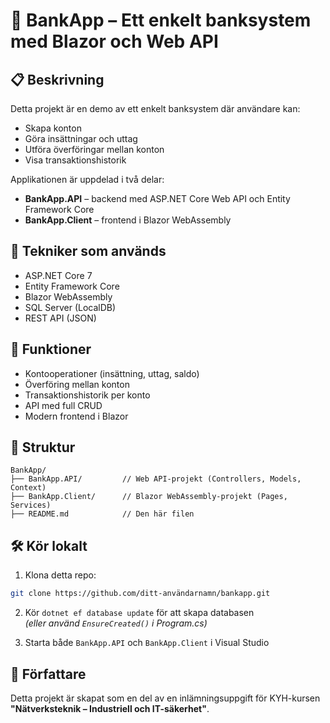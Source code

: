 
# 🏦 BankApp – Ett enkelt banksystem med Blazor och Web API

## 📋 Beskrivning

Detta projekt är en demo av ett enkelt banksystem där användare kan:

- Skapa konton
- Göra insättningar och uttag
- Utföra överföringar mellan konton
- Visa transaktionshistorik

Applikationen är uppdelad i två delar:
- **BankApp.API** – backend med ASP.NET Core Web API och Entity Framework Core
- **BankApp.Client** – frontend i Blazor WebAssembly

## 🧱 Tekniker som används

- ASP.NET Core 7
- Entity Framework Core
- Blazor WebAssembly
- SQL Server (LocalDB)
- REST API (JSON)

## 🚀 Funktioner

- Kontooperationer (insättning, uttag, saldo)
- Överföring mellan konton
- Transaktionshistorik per konto
- API med full CRUD
- Modern frontend i Blazor

## 📂 Struktur

```
BankApp/
├── BankApp.API/         // Web API-projekt (Controllers, Models, Context)
├── BankApp.Client/      // Blazor WebAssembly-projekt (Pages, Services)
├── README.md            // Den här filen
```

## 🛠️ Kör lokalt

1. Klona detta repo:
```bash
git clone https://github.com/ditt-användarnamn/bankapp.git
```

2. Kör `dotnet ef database update` för att skapa databasen  
   *(eller använd `EnsureCreated()` i Program.cs)*

3. Starta både `BankApp.API` och `BankApp.Client` i Visual Studio

## 👤 Författare

Detta projekt är skapat som en del av en inlämningsuppgift för KYH-kursen **"Nätverksteknik – Industriell och IT-säkerhet"**.

